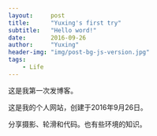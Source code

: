 ```yaml
---
layout:     post
title:      "Yuxing's first try"
subtitle:   "Hello word!"
date:       2016-09-26
author:     "Yuxing"
header-img: "img/post-bg-js-version.jpg"
tags:
    - Life
---
```



这是我第一次发博客。

这是我的个人网站，创建于2016年9月26日。

分享摄影、轮滑和代码。也有些环境的知识。